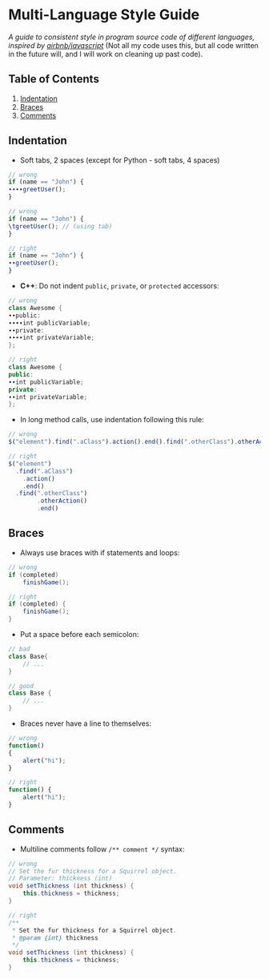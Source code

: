 # Multi-Language Style Guide
*A guide to consistent style in program source code of different languages, inspired by [airbnb/javascript](https://github.com/airbnb/javascript)*
(Not all my code uses this, but all code written in the future will, and I will work on cleaning up past code).

## Table of Contents
1. [Indentation](#indentation)
1. [Braces](#braces)
1. [Comments](#comments)

## Indentation
- Soft tabs, 2 spaces (except for Python - soft tabs, 4 spaces)

```javascript
// wrong
if (name == "John") {
∙∙∙∙greetUser();
}

// wrong
if (name == "John") {
\tgreetUser(); // (using tab)
}

// right
if (name == "John") {
∙∙greetUser();
}
```

- **C++**: Do not indent `public`, `private`, or `protected` accessors:

```cpp
// wrong
class Awesome {
∙∙public:
∙∙∙∙int publicVariable;
∙∙private:
∙∙∙∙int privateVariable;
};

// right
class Awesome {
public:
∙∙int publicVariable;
private:
∙∙int privateVariable;
};
```

- In long method calls, use indentation following this rule:

```javascript
// wrong
$("element").find(".aClass").action().end().find(".otherClass").otherAction().end()

// right
$("element")
  .find(".aClass")
    .action()
    .end()
  .find(".otherClass")
		.otherAction()
		.end()
```

## Braces
- Always use braces with if statements and loops:

```java
// wrong
if (completed)
	finishGame();

// right
if (completed) {
	finishGame();
}
```

- Put a space before each semicolon:

```cpp
// bad
class Base{
	// ...
}

// good
class Base {
	// ...
}
```

- Braces never have a line to themselves:

```javascript
// wrong
function()
{
	alert("hi");
}

// right
function() {
	alert("hi");
}
```

## Comments

- Multiline comments follow `/** comment */` syntax:

```java
// wrong
// Set the fur thickness for a Squirrel object.
// Parameter: thickness (int)
void setThickness (int thickness) {
	this.thickness = thickness;
}

// right
/**
 * Set the fur thickness for a Squirrel object.
 * @param {int} thickness
 */
void setThickness (int thickness) {
	this.thickness = thickness;
}
